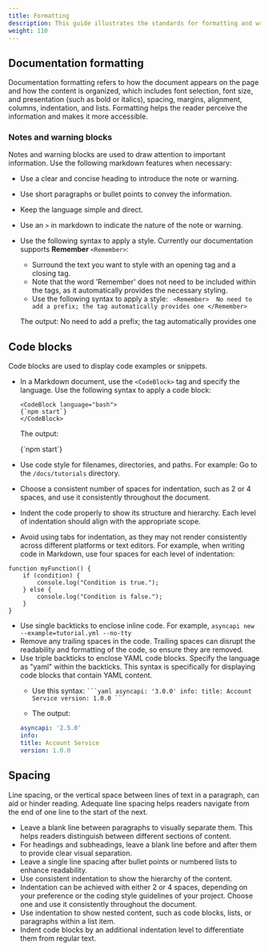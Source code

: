```yaml
---
title: Formatting
description: This guide illustrates the standards for formatting and writing our documentation.
weight: 110
---
```


## Documentation formatting

Documentation formatting refers to how the document appears on the page and how the content is organized, which includes font selection, font size, and presentation (such as bold or italics), spacing, margins, alignment, columns, indentation, and lists. Formatting helps the reader perceive the information and makes it more accessible. 

### Notes and warning blocks

Notes and warning blocks are used to draw attention to important information. Use the following markdown features when necessary:

- Use a clear and concise heading to introduce the note or warning.
- Use short paragraphs or bullet points to convey the information.
- Keep the language simple and direct.
- Use an `>` in markdown to indicate the nature of the note or warning. 
- Use the following syntax to apply a style. Currently our documentation supports **Remember** `<Remember>`:
  * Surround the text you want to style with an opening <Remember> tag and a closing </Remember> tag.
  * Note that the word 'Remember' does not need to be included within the tags, as it automatically provides the necessary styling.
  * Use the following syntax to apply a style:
  ` <Remember> 
  No need to add a prefix; the tag automatically provides one
  </Remember>`
  
  The output: 
  <Remember> 
  No need to add a prefix; the tag automatically provides one
  </Remember>

## Code blocks

Code blocks are used to display code examples or snippets. 

- In a Markdown document, use the `<CodeBlock>` tag and specify the language.
  Use the following syntax to apply a code block:
  ```
  <CodeBlock language="bash">
  {`npm start`}
  </CodeBlock>
  ```
  
  The output:
  
  <CodeBlock language="bash">
  {`npm start`}
  </CodeBlock>
  
- Use code style for filenames, directories, and paths. For example: Go to the `/docs/tutorials` directory.
- Choose a consistent number of spaces for indentation, such as 2 or 4 spaces, and use it consistently throughout the document.
- Indent the code properly to show its structure and hierarchy. Each level of indentation should align with the appropriate scope.
- Avoid using tabs for indentation, as they may not render consistently across different platforms or text editors.
For example, when writing code in Markdown, use four spaces for each level of indentation:
```
function myFunction() {
    if (condition) {
        console.log("Condition is true.");
    } else {
        console.log("Condition is false.");
    }
}
```
- Use single backticks to enclose inline code. For example, `asyncapi new --example=tutorial.yml --no-tty`
- Remove any trailing spaces in the code. Trailing spaces can disrupt the readability and formatting of the code, so ensure they are removed.
- Use triple backticks to enclose YAML code blocks. Specify the language as "yaml" within the backticks. This syntax is specifically for displaying code blocks that contain YAML content.
  * Use this syntax:
  ` ```yaml
  asyncapi: '3.0.0'
  info:
  title: Account Service
  version: 1.0.0
  ``` `
  
  * The output:
  ```yaml
  asyncapi: '2.5.0'
  info:
  title: Account Service
  version: 1.0.0
  ```

## Spacing

Line spacing, or the vertical space between lines of text in a paragraph, can aid or hinder reading. Adequate line spacing helps readers navigate from the end of one line to the start of the next.

- Leave a blank line between paragraphs to visually separate them. This helps readers distinguish between different sections of content.
- For headings and subheadings, leave a blank line before and after them to provide clear visual separation.
- Leave a single line spacing after bullet points or numbered lists to enhance readability.
- Use consistent indentation to show the hierarchy of the content.
- Indentation can be achieved with either 2 or 4 spaces, depending on your preference or the coding style guidelines of your project. Choose one and use it consistently throughout the document.
- Use indentation to show nested content, such as code blocks, lists, or paragraphs within a list item.
- Indent code blocks by an additional indentation level to differentiate them from regular text.
